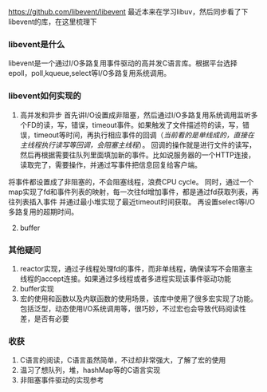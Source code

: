 https://github.com/libevent/libevent
最近本来在学习libuv，然后同步看了下libevent的库，在这里梳理下
### libevent是什么
libevent是一个通过I/O多路复用事件驱动的高并发C语言库。根据平台选择epoll，poll,kqueue,select等I/O多路复用系统调用。

### libevent如何实现的
1. 高并发和异步
首先讲I/O设置成非阻塞，然后通过I/O多路复用系统调用监听多个FD的读，写，错误，timeout事件。如果触发了文件描述符的读，写，错误，timeout等时间，再执行相应事件的回调（*当前看的是单线成的，直接在主线程执行读写等回调，会阻塞主线程*）。
回调的操作就是进行文件的读写，然后再根据需要往队列里面填加新的事件。比如说服务器的一个HTTP连接，读取完了，需要操作，并通过写事件把信息回复给客户端。

将事件都设置成了非阻塞的，不会阻塞线程，浪费CPU cycle。
同时，通过一个map实现了fd和事件列表的映射，每一次往fd增加事件，都是通过fd获取列表，再往列表插入事件
并通过最小堆实现了最近timeout时间获取。
再设置select等I/O多路复用的超期时间。

2. buffer

### 其他疑问
1. reactor实现，通过子线程处理fd的事件，而非单线程，确保读写不会阻塞主线程的accept连接。如果通过多线程或者多进程实现该事件驱动功能
2. buffer实现
3. 宏的使用和函数以及内联函数的使用场景，该库中使用了很多宏实现了功能。包括泛型，动态使用I/O系统调用等，很巧妙，不过宏也会导致代码阅读性差，是否有必要


### 收获
1. C语言的阅读，C语言虽然简单，不过却非常强大，了解了宏的使用
2. 温习了想队列，堆，hashMap等的C语言实现
3. 非阻塞事件驱动的实现参考

   
